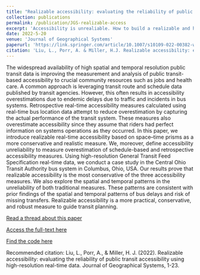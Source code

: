 ```yaml
---
title: "Realizable accessibility: evaluating the reliability of public transit accessibility using high-resolution real-time data"
collection: publications
permalink: /publication/JGS-realizable-access
excerpt: 'Accessibility is unrealiable. How to build a realizable and human-centric accessibility measure for transit users that cannot outrun buses and predict the future?'
date: 2022-5-20
venue: 'Journal of Geographical Systems'
paperurl: 'https://link.springer.com/article/10.1007/s10109-022-00382-w'
citation: 'Liu, L., Porr, A. & Miller, H.J. Realizable accessibility: evaluating the reliability of public transit accessibility using high-resolution real-time data. J Geogr Syst (2022). https://doi.org/10.1007/s10109-022-00382-w'
---
```


The widespread availability of high spatial and temporal resolution public transit data is improving the measurement and analysis of public transit-based accessibility to crucial community resources such as jobs and health care. A common approach is leveraging transit route and schedule data published by transit agencies. However, this often results in accessibility overestimations due to endemic delays due to traffic and incidents in bus systems. Retrospective real-time accessibility measures calculated using real-time bus location data attempt to reduce overestimation by capturing the actual performance of the transit system. These measures also overestimate accessibility since they assume that riders had perfect information on systems operations as they occurred. In this paper, we introduce realizable real-time accessibility based on space–time prisms as a more conservative and realistic measure. We, moreover, define accessibility unreliability to measure overestimation of schedule-based and retrospective accessibility measures. Using high-resolution General Transit Feed Specification real-time data, we conduct a case study in the Central Ohio Transit Authority bus system in Columbus, Ohio, USA. Our results prove that realizable accessibility is the most conservative of the three accessibility measures. We also explore the spatial and temporal patterns in the unreliability of both traditional measures. These patterns are consistent with prior findings of the spatial and temporal patterns of bus delays and risk of missing transfers. Realizable accessibility is a more practical, conservative, and robust measure to guide transit planning.

[Read a thread about this paper](https://twitter.com/liuluyu0378/status/1528436761424437249)

[Access the full-text here](https://rdcu.be/cN04u)

[Find the code here](https://github.com/luyuliu/Realizable-Accessibility)

Recommended citation: Liu, L., Porr, A., & Miller, H. J. (2022). Realizable accessibility: evaluating the reliability of public transit accessibility using high-resolution real-time data. Journal of Geographical Systems, 1-23.